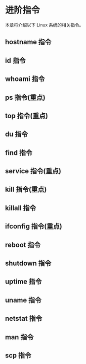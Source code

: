 # 进阶指令

本章将介绍以下 Linux 系统的相关指令。

## hostname 指令

## id 指令

## whoami 指令

## ps 指令(重点)

## top 指令(重点)

## du 指令

## find 指令

## service 指令(重点)

## kill 指令(重点)

## killall 指令

## ifconfig 指令(重点)

## reboot 指令

## shutdown 指令

## uptime 指令

## uname 指令

## netstat 指令

## man 指令

## scp 指令